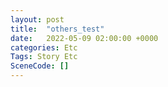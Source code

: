 ```yaml
---
layout: post
title:  "others_test"
date:   2022-05-09 02:00:00 +0000
categories: Etc
Tags: Story Etc
SceneCode: []
---
```

